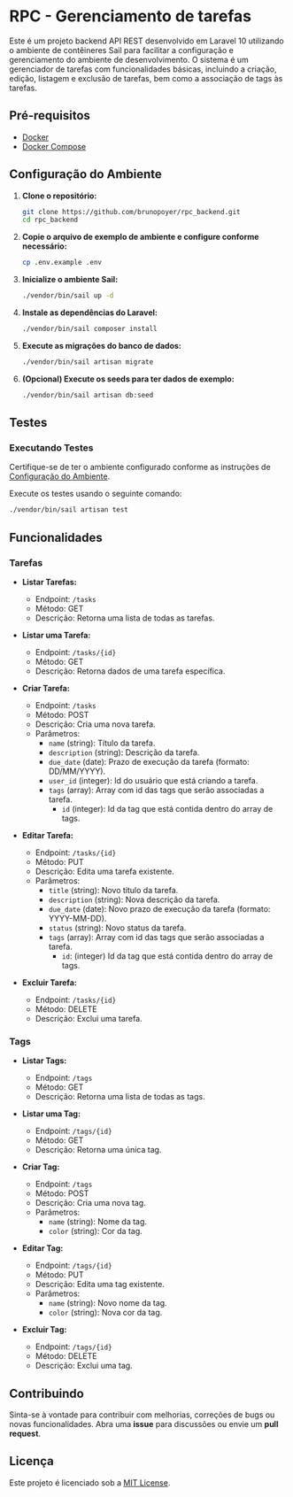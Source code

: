 # RPC - Gerenciamento de tarefas

Este é um projeto backend API REST desenvolvido em Laravel 10 utilizando o ambiente de contêineres Sail para facilitar a configuração e gerenciamento do ambiente de desenvolvimento. O sistema é um gerenciador de tarefas com funcionalidades básicas, incluindo a criação, edição, listagem e exclusão de tarefas, bem como a associação de tags às tarefas.

## Pré-requisitos

- [Docker](https://www.docker.com/get-started)
- [Docker Compose](https://docs.docker.com/compose/install/)

## Configuração do Ambiente

1. **Clone o repositório:**

    ```bash
    git clone https://github.com/brunopoyer/rpc_backend.git
    cd rpc_backend
    ```

2. **Copie o arquivo de exemplo de ambiente e configure conforme necessário:**

    ```bash
    cp .env.example .env
    ```

3. **Inicialize o ambiente Sail:**

    ```bash
    ./vendor/bin/sail up -d
    ```

4. **Instale as dependências do Laravel:**

    ```bash
    ./vendor/bin/sail composer install
    ```

5. **Execute as migrações do banco de dados:**

    ```bash
    ./vendor/bin/sail artisan migrate
    ```

6. **(Opcional) Execute os seeds para ter dados de exemplo:**

    ```bash
    ./vendor/bin/sail artisan db:seed
    ```
## Testes

### Executando Testes

Certifique-se de ter o ambiente configurado conforme as instruções de [Configuração do Ambiente](#configuração-do-ambiente).

Execute os testes usando o seguinte comando:

```bash
./vendor/bin/sail artisan test
```

## Funcionalidades

### Tarefas

- **Listar Tarefas:**

    - Endpoint: `/tasks`
    - Método: GET
    - Descrição: Retorna uma lista de todas as tarefas.

- **Listar uma Tarefa:**
    - Endpoint: `/tasks/{id}`
    - Método: GET
    - Descrição: Retorna dados de uma tarefa específica.

- **Criar Tarefa:**

    - Endpoint: `/tasks`
    - Método: POST
    - Descrição: Cria uma nova tarefa.
    - Parâmetros:
        - `name` (string): Título da tarefa.
        - `description` (string): Descrição da tarefa.
        - `due_date` (date): Prazo de execução da tarefa (formato: DD/MM/YYYY).
        - `user_id` (integer): Id do usuário que está criando a tarefa.
        - `tags` (array): Array com id das tags que serão associadas a tarefa.
            - `id` (integer): Id da tag que está contida dentro do array de tags. 

- **Editar Tarefa:**

    - Endpoint: `/tasks/{id}`
    - Método: PUT
    - Descrição: Edita uma tarefa existente.
    - Parâmetros:
        - `title` (string): Novo título da tarefa.
        - `description` (string): Nova descrição da tarefa.
        - `due_date` (date): Novo prazo de execução da tarefa (formato: YYYY-MM-DD).
        - `status` (string): Novo status da tarefa.
        - `tags` (array): Array com id das tags que serão associadas a tarefa.
            - `id`: (integer) Id da tag que está contida dentro do array de tags. 

- **Excluir Tarefa:**

    - Endpoint: `/tasks/{id}`
    - Método: DELETE
    - Descrição: Exclui uma tarefa.

### Tags

- **Listar Tags:**

    - Endpoint: `/tags`
    - Método: GET
    - Descrição: Retorna uma lista de todas as tags.
 
- **Listar uma Tag:**

    - Endpoint: `/tags/{id}`
    - Método: GET
    - Descrição: Retorna uma única tag.

- **Criar Tag:**

    - Endpoint: `/tags`
    - Método: POST
    - Descrição: Cria uma nova tag.
    - Parâmetros:
        - `name` (string): Nome da tag.
        - `color` (string): Cor da tag.

- **Editar Tag:**

    - Endpoint: `/tags/{id}`
    - Método: PUT
    - Descrição: Edita uma tag existente.
    - Parâmetros:
        - `name` (string): Novo nome da tag.
        - `color` (string): Nova cor da tag.

- **Excluir Tag:**

    - Endpoint: `/tags/{id}`
    - Método: DELETE
    - Descrição: Exclui uma tag.

## Contribuindo

Sinta-se à vontade para contribuir com melhorias, correções de bugs ou novas funcionalidades. Abra uma **issue** para discussões ou envie um **pull request**.

## Licença

Este projeto é licenciado sob a [MIT License](LICENSE).
